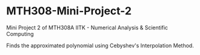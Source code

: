 # MTH308-Mini-Project-2
Mini Project 2 of MTH308A IITK - Numerical Analysis &amp; Scientific Computing

Finds the approximated polynomial using Cebyshev's Interpolation Method. 
